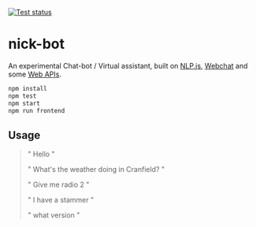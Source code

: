 
[![Test status][gh-badge]][gh-link]

# nick-bot

An experimental Chat-bot / Virtual assistant, built on [NLP.js][], [Webchat][]
and some [Web APIs][].

```sh
npm install
npm test
npm start
npm run frontend
```

## Usage

> " Hello "
>
> " What's the weather doing in Cranfield? "
>
> " Give me radio 2 "
>
> " I have a stammer "
>
> " what version "

[nlp.js]: https://github.com/axa-group/nlp.js "NLP.js version 4.x"
[webchat]: https://github.com/Microsoft/BotFramework-WebChat
  "Microsoft Bot Framework Web Chat"
[web apis]: https://developer.mozilla.org/en-US/docs/Web/API#Interfaces
  "For example, speech recognition / synthesis, location ..."
[speech recognition]: https://developer.mozilla.org/en-US/docs/Web/API/SpeechRecognition
[speech synthesis]: https://developer.mozilla.org/en-US/docs/Web/API/SpeechSynthesis
[gh-badge]: https://github.com/nfreear/nick-bot/workflows/Node%20CI/badge.svg
[gh-link]: https://github.com/nfreear/nick-bot/actions "Test status ~ 'Node CI'"
